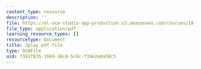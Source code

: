 ```yaml
---
content_type: resource
description: ''
file: https://ol-ocw-studio-app-production.s3.amazonaws.com/courses/18-01sc-single-variable-calculus-fall-2010/7381f835166916c45c8cf3de2e0a58c5_60VGKnYBpbg.pdf
file_type: application/pdf
learning_resource_types: []
resourcetype: Document
title: 3play pdf file
type: OCWFile
uid: 7381f835-1669-16c4-5c8c-f3de2e0a58c5
---
```

